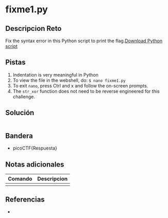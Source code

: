 # fixme1.py

## Descripcion Reto
Fix the syntax error in this Python script to print the flag.[Download Python script](https://artifacts.picoctf.net/c/38/fixme1.py)

## Pistas
1. Indentation is very meaningful in Python
2. To view the file in the webshell, do: `$ nano fixme1.py`
3. To exit `nano`, press Ctrl and x and follow the on-screen prompts.
4. The `str_xor` function does not need to be reverse engineered for this challenge.

## Solución
```bash

```

## Bandera
* picoCTF{Respuesta}

## Notas adicionales
| Comando | Descripcion |
|---------|-------------|
|  |  |

## Referencias
- []()